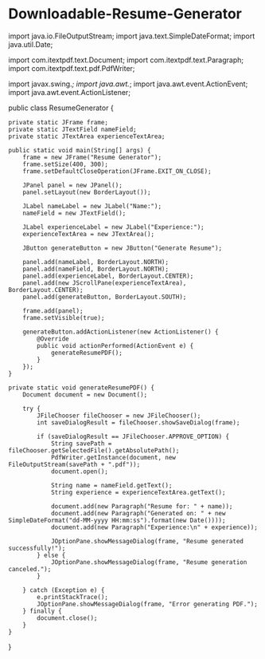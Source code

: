# Downloadable-Resume-Generator
import java.io.FileOutputStream;
import java.text.SimpleDateFormat;
import java.util.Date;

import com.itextpdf.text.Document;
import com.itextpdf.text.Paragraph;
import com.itextpdf.text.pdf.PdfWriter;

import javax.swing.*;
import java.awt.*;
import java.awt.event.ActionEvent;
import java.awt.event.ActionListener;

public class ResumeGenerator {

    private static JFrame frame;
    private static JTextField nameField;
    private static JTextArea experienceTextArea;

    public static void main(String[] args) {
        frame = new JFrame("Resume Generator");
        frame.setSize(400, 300);
        frame.setDefaultCloseOperation(JFrame.EXIT_ON_CLOSE);

        JPanel panel = new JPanel();
        panel.setLayout(new BorderLayout());

        JLabel nameLabel = new JLabel("Name:");
        nameField = new JTextField();

        JLabel experienceLabel = new JLabel("Experience:");
        experienceTextArea = new JTextArea();

        JButton generateButton = new JButton("Generate Resume");

        panel.add(nameLabel, BorderLayout.NORTH);
        panel.add(nameField, BorderLayout.NORTH);
        panel.add(experienceLabel, BorderLayout.CENTER);
        panel.add(new JScrollPane(experienceTextArea), BorderLayout.CENTER);
        panel.add(generateButton, BorderLayout.SOUTH);

        frame.add(panel);
        frame.setVisible(true);

        generateButton.addActionListener(new ActionListener() {
            @Override
            public void actionPerformed(ActionEvent e) {
                generateResumePDF();
            }
        });
    }

    private static void generateResumePDF() {
        Document document = new Document();

        try {
            JFileChooser fileChooser = new JFileChooser();
            int saveDialogResult = fileChooser.showSaveDialog(frame);

            if (saveDialogResult == JFileChooser.APPROVE_OPTION) {
                String savePath = fileChooser.getSelectedFile().getAbsolutePath();
                PdfWriter.getInstance(document, new FileOutputStream(savePath + ".pdf"));
                document.open();

                String name = nameField.getText();
                String experience = experienceTextArea.getText();

                document.add(new Paragraph("Resume for: " + name));
                document.add(new Paragraph("Generated on: " + new SimpleDateFormat("dd-MM-yyyy HH:mm:ss").format(new Date())));
                document.add(new Paragraph("Experience:\n" + experience));

                JOptionPane.showMessageDialog(frame, "Resume generated successfully!");
            } else {
                JOptionPane.showMessageDialog(frame, "Resume generation canceled.");
            }

        } catch (Exception e) {
            e.printStackTrace();
            JOptionPane.showMessageDialog(frame, "Error generating PDF.");
        } finally {
            document.close();
        }
    }
}
